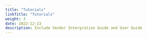```yaml
---
title: "Tutorials"
linkTitle: "Tutorials"
weight: 3
date: 2022-12-23
description: Include Vendor Intergration Guide and User Guide
---
```




